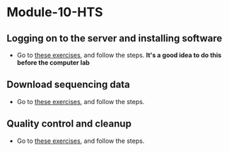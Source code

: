 # Module-10-HTS

## Logging on to the server and installing software

* Go to [these exercises](00-Get_started.md), and follow the steps. **It's a good idea to do this before the computer lab**

## Download sequencing data

* Go to [these exercises](01-Get_fastq_files.md), and follow the steps.

## Quality control and cleanup

* Go to [these exercises](02-QA_fastq_data.md), and follow the steps.

